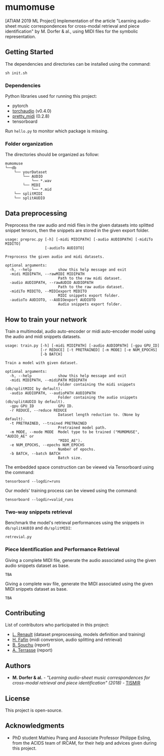 # mumomuse

[ATIAM 2019 ML Project] Implementation of the article "Learning audio-sheet music correspondences for cross-modal retrieval and piece identification" by M. Dorfer &amp; al., using MIDI files for the symbolic representation.

## Getting Started

The dependencies and directories can be installed using the command:
```
sh init.sh
```

### Dependencies

Python libraries used for running this project:

* pytorch
* [torchaudio](https://github.com/pytorch/audio) (v0.4.0)
* [pretty_midi](https://github.com/craffel/pretty-midi) (0.2.8)
* tensorboard

Run `hello.py` to monitor which package is missing.

### Folder organization

The directories should be organized as follow:
```
mumomuse
└──db
    └── yourDataset
        └── AUDIO
            └── *.wav
        └── MIDI
            └── *.mid
    └── splitMIDI
    └── splitAUDIO
```

## Data preprocessing

Preprocess the raw audio and midi files in the given datasets into splitted snippet tensors, then the snippets are stored in the given export folder.

```
usage: preproc.py [-h] [-midi MIDIPATH] [-audio AUDIOPATH] [-midiTo MIDITO]
                  [-audioTo AUDIOTO]

Preprocess the given audio and midi datasets.

optional arguments:
  -h, --help            show this help message and exit
  -midi MIDIPATH, --rawMIDI MIDIPATH
                        Path to the raw midi dataset.
  -audio AUDIOPATH, --rawAUDIO AUDIOPATH
                        Path to the raw audio dataset.
  -midiTo MIDITO, --MIDIexport MIDITO
                        MIDI snippets export folder.
  -audioTo AUDIOTO, --AUDIOexport AUDIOTO
                        Audio snippets export folder.
```

## How to train your network

Train a multimodal, audio auto-encoder or midi auto-encoder model using the audio and midi snippets datasets.

```
usage: train.py [-h] [-midi MIDIPATH] [-audio AUDIOPATH] [-gpu GPU_ID]
                [-r REDUCE] [-t PRETRAINED] [-m MODE] [-e NUM_EPOCHS]
                [-b BATCH]

Train a model with given dataset.

optional arguments:
  -h, --help            show this help message and exit
  -midi MIDIPATH, --midiPATH MIDIPATH
                        Folder containing the midi snippets (db/splitMIDI by default).
  -audio AUDIOPATH, --audioPATH AUDIOPATH
                        Folder containing the audio snippets (db/splitAUDIO by default).
  -gpu GPU_ID           GPU ID.
  -r REDUCE, --reduce REDUCE
                        Dataset length reduction to. (None by default).
  -t PRETRAINED, --trained PRETRAINED
                        Pretrained model path.
  -m MODE, --mode MODE  Model type to be trained ("MUMOMUSE", "AUDIO_AE" or
                        "MIDI_AE").
  -e NUM_EPOCHS, --epochs NUM_EPOCHS
                        Number of epochs.
  -b BATCH, --batch BATCH
                        Batch size.
```

The embedded space construction can be viewed via Tensorboard using the command:
```
tensorboard --logdir=runs
```

Our models' training process can be viewed using the command:

```
tensorboard --logdir=valid_runs
```

### Two-way snippets retrieval

Benchmark the model's retrieval performances using the snippets in `db/splitAUDIO` and `db/splitMIDI`:
```
retrevial.py
```

### Piece Identification and Performance Retrieval

Giving a complete MIDI file, generate the audio associated using the given audio snippets dataset as base.
```
TBA
```

Giving a complete wav file, generate the MIDI associated using the given MIDI snippets dataset as base.
```
TBA
```

## Contributing
List of contributors who participated in this project:
* [L. Renault](https://github.com/lrenault) (dataset preprocessing, models definition and training)
* [H. Fafin](https://github.com/hfafin) (midi conversion, audio splitting and retrieval)
* [B. Souchu](https://github.com/BrunoSouchu) (report)
* [A. Terrasse](https://github.com/aterrasse) (report)

## Authors

* **M. Dorfer &amp; al.** - *"Learning audio-sheet music correspondences for cross-modal retrieval and piece identification" (2018)* - [TISMIR](https://transactions.ismir.net/articles/10.5334/tismir.12/)

## License

This project is open-source.

## Acknowledgments

* PhD student Mathieu Prang and Associate Professor Philippe Esling, from the ACIDS team of IRCAM, for their help and advices given during this project.
